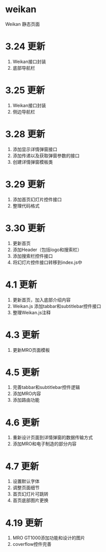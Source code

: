 weikan
======

Weikan 静态页面

3.24 更新
======

1. Weikan接口封装
2. 底部导航栏

3.25 更新
======

1. Weikan接口封装
2. 侧边导航栏

3.28 更新
======

1. 添加显示详情弹窗接口
2. 添加传递以及获取弹窗参数的接口
3. 创建详情弹窗模板类

3.29 更新
======

1. 添加首页幻灯片控件接口
2. 整理代码格式

3.30 更新
======

1. 更新首页
2. 添加Header（包括logo和搜索栏）
3. 添加搜索栏控件接口
4. 将幻灯片控件接口转移到index.js中

4.1 更新
======

1. 更新首页，加入底部介绍内容
2. Weikan.js 添加tabbar和subtitlebar控件接口
3. 整理Weikan.js注释

4.3 更新
======

1. 更新MRO页面模板

4.5 更新
=====

1. 完善tabbar和subtitlebar控件逻辑
2. 添加MRO内容
3. 添加路由功能

4.6 更新
=====

1. 重新设计页面到详情弹窗的数据传输方式
2. 添加MRO和电子制造的部分内容

4.7 更新
=====

1. 设置默认字体
2. 调整页面细节
3. 首页幻灯片可跳转
4. 首页底部图片更换

4.19 更新
======

1. MRO GT1000添加功能和设计的图片
2. coverflow控件完善